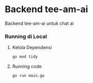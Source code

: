 # Backend tee-am-ai

Backend tee-am-ai untuk chat ai

### Running di Local

1. Kelola Dependensi
    ```bash
    go mod tidy
    ```

2. Running code 
    ```bash
    go run main.go
    ```
